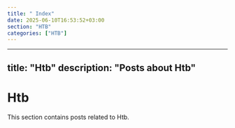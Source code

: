 ```yaml
---
title: " Index"
date: 2025-06-10T16:53:52+03:00
section: "HTB"
categories: ["HTB"]
---
```

---
title: "Htb"
description: "Posts about Htb"
---

# Htb

This section contains posts related to Htb.
